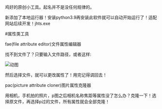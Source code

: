 鸡好的原创小工具。起名并不是没任何规律的。

新添加了本地运行器！安装python3.9再安装此软件就可以自动开始运行了！适配网站后续开发！jhts.exe

#属性类工具

fae(file attribute editor)文件属性编辑器

找不到文件了？只要输入文件路径，或者这样:

![动图](https://s2.loli.net/2025/03/21/YAxf2qaWGtLVswC.gif)

然后选择文件，就可以更改属性了！用完记得调回去！


pac(picture attribute cloner)图片属性克隆器

用相机，手机拍的照片，p图之后相机名称焦距等属性没了怎么办？克隆一下！选择原文件，再选择p过的文件，所有属性就会全部克隆！
